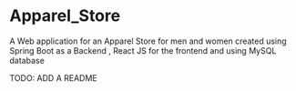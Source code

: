 # Apparel_Store
A Web application for an Apparel Store for men and women created using Spring Boot as a Backend , React JS for the frontend and using MySQL database

TODO: ADD A README
